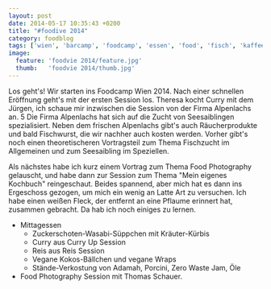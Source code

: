 ```yaml
---
layout: post
date: 2014-05-17 10:35:43 +0200
title: "#foodive 2014"
category: foodblog
tags: ['wien', 'barcamp', 'foodcamp', 'essen', 'food', 'fisch', 'kaffee', 'tofu', 'seesaibling', 'saibling']
image:
  feature: 'foodvie 2014/feature.jpg'
  thumb:   'foodvie 2014/thumb.jpg'
---
```


Los geht's! Wir starten ins Foodcamp Wien 2014. Nach einer schnellen Eröffnung geht's mit der ersten Session los. Theresa kocht Curry mit dem Jürgen, ich schaue mir inzwischen die Session von der Firma Alpenlachs an.
5
Die Firma Alpenlachs hat sich auf die Zucht von Seesaiblingen spezialisiert. Neben dem frischen Alpenlachs gibt's auch Räucherprodukte und bald Fischwurst, die wir nachher auch kosten werden. Vorher gibt's noch einen theoretischeren Vortragsteil zum Thema Fischzucht im Allgemeinen und zum Seesaibling im Speziellen.

Als nächstes habe ich kurz einem Vortrag zum Thema Food Photography gelauscht, und habe dann zur Session zum Thema "Mein eigenes Kochbuch" reingeschaut. Beides spannend, aber mich hat es dann ins Ergeschoss gezogen, um mich ein wenig an Latte Art zu versuchen. Ich habe einen weißen Fleck, der entfernt an eine Pflaume erinnert hat, zusammen gebracht. Da hab ich noch einiges zu lernen.

- Mittagessen
	- Zuckerschoten-Wasabi-Süppchen mit Kräuter-Kürbis
	- Curry aus Curry Up Session
	- Reis aus Reis Session
	- Vegane Kokos-Bällchen und vegane Wraps
	- Stände-Verkostung von Adamah, Porcini, Zero Waste Jam, Öle
- Food Photography Session mit Thomas Schauer.
